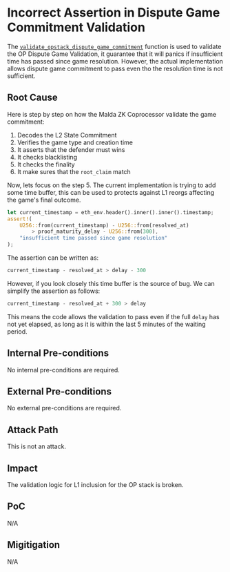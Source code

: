 # Incorrect Assertion in Dispute Game Commitment Validation

The
[`validate_opstack_dispute_game_commitment`](https://github.com/sherlock-audit/2025-07-malda-pyk/blob/51c3a8231a37b622235151254a21cebbc1fa78e1/malda-zk-coprocessor/malda_utils/src/validators.rs#L291)
function is used to validate the OP Dispute Game Validation, it guarantee that
it will panics if insufficient time has passed since game resolution. However,
the actual implementation allows dispute game commitment to pass even tho the
resolution time is not sufficient.

## Root Cause

Here is step by step on how the Malda ZK Coprocessor validate the game
commitment:

1. Decodes the L2 State Commitment
2. Verifies the game type and creation time
3. It asserts that the defender must wins
4. It checks blacklisting
5. It checks the finality
6. It make sures that the `root_claim` match

Now, lets focus on the step 5. The current implementation is trying to add some
time buffer, this can be used to protects against L1 reorgs affecting the game's
final outcome.

```rust
let current_timestamp = eth_env.header().inner().inner().timestamp;
assert!(
    U256::from(current_timestamp) - U256::from(resolved_at)
        > proof_maturity_delay - U256::from(300),
    "insufficient time passed since game resolution"
);
```

The assertion can be written as:

```rust
current_timestamp - resolved_at > delay - 300
```

However, if you look closely this time buffer is the source of bug. We can
simplify the assertion as follows:

```rust
current_timestamp - resolved_at + 300 > delay
```

This means the code allows the validation to pass even if the full `delay` has
not yet elapsed, as long as it is within the last 5 minutes of the waiting
period.

## Internal Pre-conditions

No internal pre-conditions are required.

## External Pre-conditions

No external pre-conditions are required.

## Attack Path

This is not an attack.

## Impact

The validation logic for L1 inclusion for the OP stack is broken.

## PoC

N/A

## Migitigation

N/A
